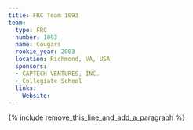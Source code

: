 ```yaml
---
title: FRC Team 1093
team:
  type: FRC
  number: 1093
  name: Cougars
  rookie_year: 2003
  location: Richmond, VA, USA
  sponsors:
  - CAPTECH VENTURES, INC.
  - Collegiate School
  links:
    Website:
---
```


{% include remove_this_line_and_add_a_paragraph %}